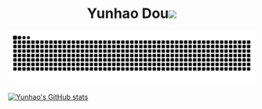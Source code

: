 <h1 align="center">Yunhao Dou<img src="https://media.giphy.com/media/hvRJCLFzcasrR4ia7z/giphy.gif" width="35"></h1>

![](https://raw.githubusercontent.com/YunhaoDou/YunhaoDou/refs/heads/output/github-contribution-grid-snake.svg)

[![Yunhao's GitHub stats](https://github-readme-stats.vercel.app/api?username=YunhaoDou)](https://github.com/anuraghazra/github-readme-stats)
